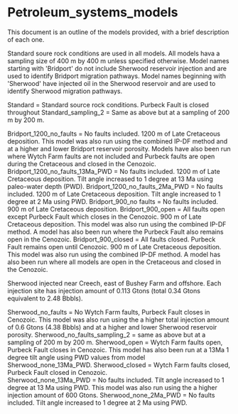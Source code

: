 # Petroleum_systems_models
This document is an outline of the models provided, with a brief description of each one.

Standard soure rock conditions are used in all models. All models hava a sampling size of 400 m by 400 m unless specified otherwise.
Model names starting with 'Bridport' do not include Sherwood reservoir injection and are used to identify Bridport migration pathways.
Model names beginning with 'Sherwood' have injected oil in the Sherwood reservoir and are used to identify Sherwood migration pathways.


Standard = Standard source rock conditions. Purbeck Fault is closed throughout
Standard_sampling_2 = Same as above but at a sampling of 200 m by 200 m.


Bridport_1200_no_faults = No faults included. 1200 m of Late Cretaceous deposition. This model was also run using the combined IP-DF method and at a higher and lower Bridport reservoir porosity. Models have also been run where Wytch Farm faults are not included and Purbeck faults are open during the Cretaceous and closed in the Cenozoic.
Bridport_1200_no_faults_13Ma_PWD = No faults included. 1200 m of Late Cretaceous deposition. Tilt angle increased to 1 degree at 13 Ma using paleo-water depth (PWD).
Bridport_1200_no_faults_2Ma_PWD = No faults included. 1200 m of Late Cretaceous deposition. Tilt angle increased to 1 degree at 2 Ma using PWD.
Bridport_900_no faults = No faults included. 900 m of Late Cretaceous deposition.
Bridport_900_open =  All faults open except Purbeck Fault which closes in the Cenozoic. 900 m of Late Cretaceous deposition. This model was also run using the combined IP-DF method. A model has also been run where the Purbeck Fault also remains open in the Cenozoic. 
Bridport_900_closed = All faults closed. Purbeck Fault remains open until Cenozoic. 900 m of Late Cretaceous deposition. This model was also run using the combined IP-DF method. A model has also been run where all models are open in the Cretaceous and closed in the Cenozoic.


Sherwood injected near Creech, east of Bushey Farm and offshore. Each injection site has injection amount of 0.113 Gtons (total 0.34 Gtons equivalent to 2.48 Bbbls).


Sherwood_no_faults =  No Wytch Farm faults, Purbeck Fault closes in Cenozoic. This model was also run using the a higher total injection amount of 0.6 Gtons (4.38 Bbbls) and at a higher and lower Sherwood reservoir porosity.
Sherwood_no_faults_sampling_2 = same as above but at a sampling of 200 m by 200 m.
Sherwood_open = Wytch Farm faults open, Purbeck Fault closes in Cenozoic. This model has also been run at a 13Ma 1 degree tilt angle using PWD values from model Sherwood_none_13Ma_PWD.
Sherwood_closed = Wytch Farm faults closed, Purbeck Fault closed in Cenozoic.   
Sherwood_none_13Ma_PWD = No faults included. Tilt angle increased to 1 degree at 13 Ma using PWD. This model was also run using the a higher injection amount of 600 Gtons.
Sherwood_none_2Ma_PWD = No faults included. Tilt angle increased to 1 degree at 2 Ma using PWD.
